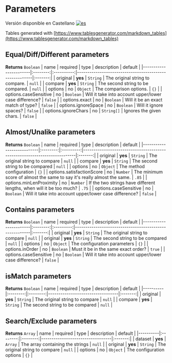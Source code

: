 # Parameters #
Versión disponible en Castellano [![es](https://img.shields.io/badge/lang-es-red.svg)](/doc/es/parameters.md)

Tables generated with [https://www.tablesgenerator.com/markdown_tables](https://www.tablesgenerator.com/markdown_tables)

## Equal/Diff/Different parameters
**Returns** `Boolean`
| name                  | required |    type    | description                                            | default |
|-----------------------|:--------:|:----------:|--------------------------------------------------------|:-------:|
| original              |  **yes** |  `String`  | The original string to compare.                        |  `null` |
| compare               |  **yes** |  `String`  | The second string to be compared.                      |  `null` |
| options               |    no    |  `Object`  | The comparison options.                                |   `{}`  |
| options.caseSensitive |    no    |  `Boolean` | Will it take into account upper/lower case difference? | `false` |
| options.exact         |    no    |  `Boolean` | Will it be an exact match of type?                     | `false` |
| options.ignoreSpace   |    no    |  `Boolean` | Will it ignore spaces?                                 | `false` |
| options.ignoreChars   |    no    | `String[]` | Ignores the given chars.                               | `false` |

## Almost/Unalike parameters
**Returns** `Boolean`
| name                      | required |    type   | description                                                              | default |
|---------------------------|:--------:|:---------:|--------------------------------------------------------------------------|:-------:|
| original                  |  **yes** |  `String` | The original string to compare                                           |  `null` |
| compare                   |  **yes** |  `String` | The second string to be compared                                         |  `null` |
| options                   |    no    |  `Object` | The method configuration                                                 |   `{}`  |
| options.satisfactionScore |    no    |  `Number` | The minimum score of almost the same to say it's really almost the same. |  `.85`  |
| options.minLenProximity   |    no    |  `Number` | If the two strings have different lengths, when will it be too much?     |   `.75`  |
| options.caseSensitive     |    no    | `Boolean` | Will it take into account upper/lower case difference?                   | `false` |

## Contains parameters
**Returns** `Boolean`
| name                  | required |    type   | description                                            | default |
|-----------------------|:--------:|:---------:|--------------------------------------------------------|:-------:|
| original              |  **yes** |  `String` | The original string to compare                         |  `null` |
| original              |  **yes** |  `String` | The second string to be compared                       |  `null` |
| options               |    no    |  `Object` | The configuration parameters                           |   `{}`  |
| options.inOrder       |    no    | `Boolean` | Must it be in the same exact order?                    |  `true` |
| options.caseSensitive |    no    | `Boolean` | Will it take into account upper/lower case difference? | `false` |

## isMatch parameters
**Returns** `Boolean`
| name     | required |   type   | description                      | default |
|----------|:--------:|:--------:|----------------------------------|:-------:|
| original |  **yes** | `String` | The original string to compare   |  `null` |
| compare  |  **yes** | `String` | The second string to be compared |  `null` |

## Search/Exclude parameters
**Returns** `Array`
| name     | required |   type   | description                      | default |
|----------|:--------:|:--------:|----------------------------------|:-------:|
| dataset  |  **yes** |  `Array` | The array containing the strings |  `null` |
| original |  **yes** | `String` | The original string to compare   |  `null` |
| options  |    no    | `Object` | The configuration options        |   `{}`  |